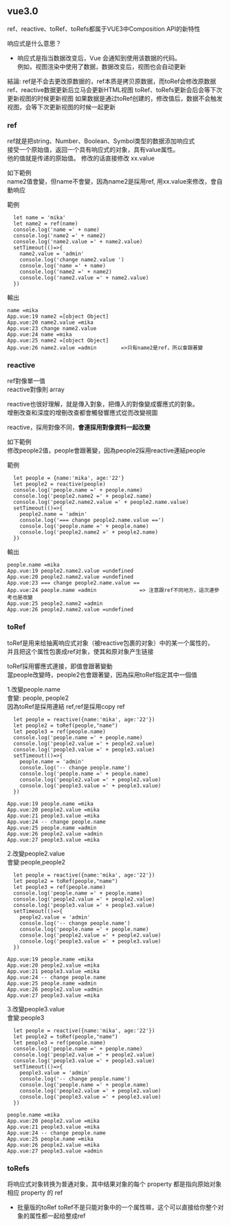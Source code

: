 ## vue3.0

ref、reactive、toRef、toRefs都属于VUE3中Composition API的新特性

响应式是什么意思？  
- 响应式是指当数据改变后，Vue 会通知到使用该数据的代码。  
例如，视图渲染中使用了数据，数据改变后，视图也会自动更新  


結論:
ref是不会去更改原数据的，ref本质是拷贝原数据，而toRef会修改原数据
ref、reactive数据更新后立马会更新HTML视图
toRef、toRefs更新会后会等下次更新视图的时候更新视图
如果数据是通过toRef创建的，修改值后，数据不会触发视图，会等下次更新视图的时候一起更新

### ref

ref就是把string、Number、Boolean、Symbol类型的数据添加响应式  
接受一个原始值，返回一个具有响应式的对象，具有value属性。  
他的值就是传递的原始值。 修改的话直接修改 xx.value  

如下範例  
name2值會變，但name不會變，因為name2是採用ref, 用xx.value來修改，會自動响应   

範例
```
  let name = 'mika'
  let name2 = ref(name)
  console.log('name =' + name)
  console.log('name2 =' + name2)
  console.log('name2.value =' + name2.value)
  setTimeout(()=>{
    name2.value = 'admin'
    console.log('change name2.value ')
    console.log('name =' + name)
    console.log('name2 =' + name2)
    console.log('name2.value =' + name2.value)
  })
```

輸出
```
name =mika
App.vue:19 name2 =[object Object]
App.vue:20 name2.value =mika
App.vue:23 change name2.value 
App.vue:24 name =mika
App.vue:25 name2 =[object Object]
App.vue:26 name2.value =admin        =>只有name2是ref，所以會跟著變
```

### reactive

ref對像單一值  
reactive對像則 array  

reactive也很好理解，就是傳入對象，把傳入的對像變成響應式的對象。  
增刪改查和深度的增刪改查都會觸發響應式從而改變視圖  

reactive，採用對像不同，**會連採用對像資料一起改變**  

如下範例  
修改people2值，people會跟著變，因為people2採用reactive連結people  

範例  
```
  let people = {name:'mika', age:'22'}
  let people2 = reactive(people)
  console.log('people.name =' + people.name)
  console.log('people2.name2 =' + people2.name)
  console.log('people2.name2.value =' + people2.name.value)
  setTimeout(()=>{
    people2.name = 'admin'
    console.log('=== change people2.name.value ==')
    console.log('people.name =' + people.name)
    console.log('people2.name2 =' + people2.name)
  })
```

輸出
```
people.name =mika
App.vue:19 people2.name2.value =undefined
App.vue:20 people2.name2.value =undefined
App.vue:23 === change people2.name.value ==
App.vue:24 people.name =admin              => 注意跟ref不同地方，這次連參考也是改變
App.vue:25 people2.name2 =admin
App.vue:26 people2.name2.value =undefined
```


### toRef  

toRef是用来给抽离响应式对象（被reactive包裹的对象）中的某一个属性的，  
并且把这个属性包裹成ref对象，使其和原对象产生链接  

toRef採用響應式連接，即值會跟著變動  
當people改變時，people2也會跟著變，因為採用toRef指定其中一個值  


1.改變people.name  
會變: people, people2  
因為toRef是採用連結 ref,ref是採用copy ref  
```
  let people = reactive({name:'mika', age:'22'})
  let people2 = toRef(people,"name")
  let people3 = ref(people.name)
  console.log('people.name =' + people.name)
  console.log('people2.value =' + people2.value)
  console.log('people3.value =' + people3.value)
  setTimeout(()=>{
    people.name = 'admin'
    console.log('-- change people.name')
    console.log('people.name =' + people.name)
    console.log('people2.value =' + people2.value)
    console.log('people3.value =' + people3.value)
  })
```

```
App.vue:19 people.name =mika
App.vue:20 people2.value =mika
App.vue:21 people3.value =mika
App.vue:24 -- change people.name
App.vue:25 people.name =admin
App.vue:26 people2.value =admin
App.vue:27 people3.value =mika
```

2.改變people2.value  
會變:people,people2  

```
  let people = reactive({name:'mika', age:'22'})
  let people2 = toRef(people,"name")
  let people3 = ref(people.name)
  console.log('people.name =' + people.name)
  console.log('people2.value =' + people2.value)
  console.log('people3.value =' + people3.value)
  setTimeout(()=>{
    people2.value = 'admin'
    console.log('-- change people.name')
    console.log('people.name =' + people.name)
    console.log('people2.value =' + people2.value)
    console.log('people3.value =' + people3.value)
  })
```

```
App.vue:19 people.name =mika
App.vue:20 people2.value =mika
App.vue:21 people3.value =mika
App.vue:24 -- change people.name
App.vue:25 people.name =admin
App.vue:26 people2.value =admin
App.vue:27 people3.value =mika
```

3.改變people3.value  
會變:people3  

```
  let people = reactive({name:'mika', age:'22'})
  let people2 = toRef(people,"name")
  let people3 = ref(people.name)
  console.log('people.name =' + people.name)
  console.log('people2.value =' + people2.value)
  console.log('people3.value =' + people3.value)
  setTimeout(()=>{
    people3.value = 'admin'
    console.log('-- change people.name')
    console.log('people.name =' + people.name)
    console.log('people2.value =' + people2.value)
    console.log('people3.value =' + people3.value)
  })
```

```
people.name =mika
App.vue:20 people2.value =mika
App.vue:21 people3.value =mika
App.vue:24 -- change people.name
App.vue:25 people.name =mika
App.vue:26 people2.value =mika
App.vue:27 people3.value =admin
```

### toRefs

将响应式对象转换为普通对象，其中结果对象的每个 property 都是指向原始对象相应 property 的 ref

- 批量版的toRef
toRef不是只能对象中的一个属性嘛，这个可以直接给你整个对象的属性都一起给整成ref

[1]:https://www.jianshu.com/p/0c171ecb0e2a